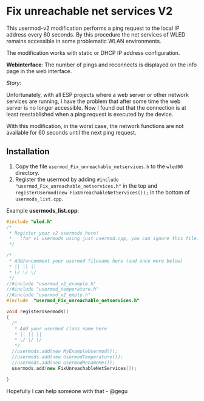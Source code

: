 # Fix unreachable net services V2

This usermod-v2 modification performs a ping request to the local IP address every 60 seconds. By this procedure the net services of WLED remains accessible in some problematic WLAN environments.

The modification works with static or DHCP IP address configuration.

**Webinterface**: The number of pings and reconnects is displayed on the info page in the web interface.

_Story:_

Unfortunately, with all ESP projects where a web server or other network services are running, I have the problem that after some time the web server is no longer accessible. Now I found out that the connection is at least reestablished when a ping request is executed by the device.

With this modification, in the worst case, the network functions are not available for 60 seconds until the next ping request.

## Installation

1. Copy the file `usermod_Fix_unreachable_netservices.h` to the `wled00` directory.
2. Register the usermod by adding `#include "usermod_Fix_unreachable_netservices.h"` in the top and `registerUsermod(new FixUnreachableNetServices());` in the bottom of `usermods_list.cpp`.

Example **usermods\_list.cpp**:

```cpp
#include "wled.h"
/*
 * Register your v2 usermods here!
 *   (for v1 usermods using just usermod.cpp, you can ignore this file)
 */

/*
 * Add/uncomment your usermod filename here (and once more below)
 * || || ||
 * \/ \/ \/
 */
//#include "usermod_v2_example.h"
//#include "usermod_temperature.h"
//#include "usermod_v2_empty.h"
#include  "usermod_Fix_unreachable_netservices.h"

void registerUsermods()
{
  /*
   * Add your usermod class name here
   * || || ||
   * \/ \/ \/
   */
  //usermods.add(new MyExampleUsermod());
  //usermods.add(new UsermodTemperature());
  //usermods.add(new UsermodRenameMe());
  usermods.add(new FixUnreachableNetServices());

}
```

Hopefully I can help someone with that - @gegu

